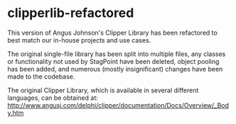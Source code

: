 # clipperlib-refactored
This version of Angus Johnson's Clipper Library has been refactored to best match our in-house projects and use cases.  

The original single-file library has been split into multiple files, any classes or functionality not used by StagPoint have been deleted, object pooling has been added, and numerous (mostly insignificant) changes have been made to the codebase.

The original Clipper Library, which is available in several different languages, can be obtained at:
http://www.angusj.com/delphi/clipper/documentation/Docs/Overview/_Body.htm
